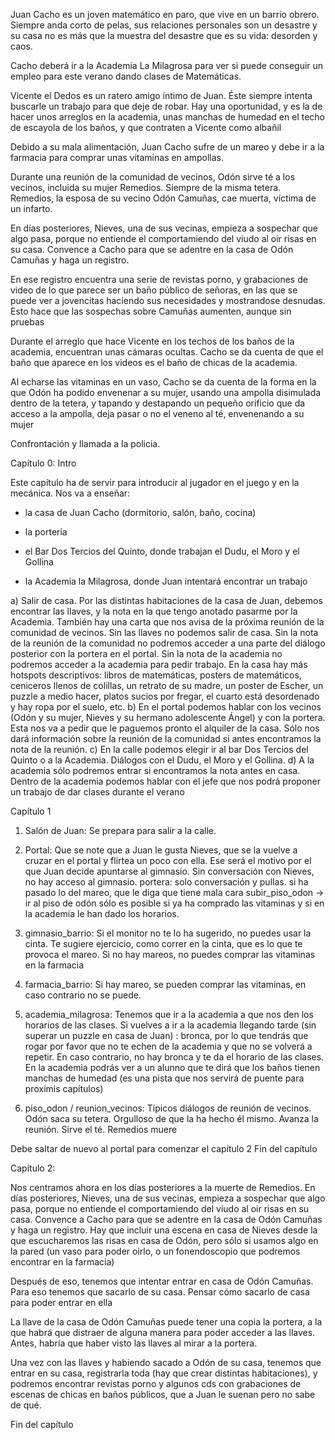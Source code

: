 Juan Cacho es un joven matemático en paro, que vive en un barrio obrero. Siempre anda corto de pelas, sus relaciones personales son un desastre y su casa no es más que la muestra del desastre que es su vida: desorden y caos.

Cacho deberá ir a la Academia La Milagrosa para ver si puede conseguir un empleo para este verano dando clases de Matemáticas.

Vicente el Dedos es un ratero amigo íntimo de Juan. Éste siempre intenta buscarle un trabajo para que deje de robar. Hay una oportunidad, y es la de hacer unos arreglos en la academia, unas manchas de humedad en el techo de escayola de los baños, y que contraten a Vicente como albañil

Debido a su mala alimentación, Juan Cacho sufre de un mareo y debe ir a la farmacia para comprar unas vitaminas en ampollas.

Durante una reunión de la comunidad de vecinos, Odón sirve té a los vecinos, incluida su mujer Remedios. Siempre de la misma tetera. Remedios, la esposa de su vecino Odón Camuñas, cae muerta, víctima de un infarto.

En días posteriores, Nieves, una de sus vecinas, empieza a sospechar que algo pasa, porque no entiende el comportamiendo del viudo al oir risas en su casa. Convence a Cacho para que se adentre en la casa de Odón Camuñas y haga un registro.

En ese registro encuentra una serie de revistas porno, y grabaciones de video de lo que parece ser un baño público de señoras, en las que se puede ver a jovencitas haciendo sus necesidades y mostrandose desnudas. Esto hace que las sospechas sobre Camuñas aumenten, aunque sin pruebas

Durante el arreglo que hace Vicente en los techos de los baños de la academia, encuentran unas cámaras ocultas. Cacho se da cuenta de que el baño que aparece en los videos es el baño de chicas de la academia.

Al echarse las vitaminas en un vaso, Cacho se da cuenta de la forma en la que Odón ha podido envenenar a su mujer, usando una ampolla disimulada dentro de la tetera, y tapando y destapando un pequeño orificio  que da acceso a la ampolla, deja pasar o no el veneno al té, envenenando a su mujer

Confrontación y llamada a la policia.

Capítulo 0: Intro

Este capítulo ha de servir para introducir al jugador en el juego y en la mecánica. Nos va a enseñar:

- la casa de Juan Cacho (dormitorio, salón, baño, cocina)

- la portería

- el Bar Dos Tercios del Quinto, donde trabajan el Dudu, el Moro y el Gollina

- la Academia la Milagrosa, donde Juan intentará encontrar un trabajo

a) Salir de casa. Por las distintas habitaciones de la casa de Juan, debemos encontrar las llaves, y la nota en la que tengo anotado pasarme por la Academia. También hay una carta que nos avisa de la próxima reunión de la comunidad de vecinos. Sin las llaves no podemos salir de casa. Sin la nota de la reunión de la comunidad no podremos acceder a una parte del diálogo posterior con la portera en el portal. Sin la nota de la academia no podremos acceder a la academia para pedir trabajo. 
En la casa hay más hotspots descriptivos: libros de matemáticas, posters de matemáticos, ceniceros llenos de colillas, un retrato de su madre, un poster de Escher, un puzzle a medio hacer, platos sucios por fregar, el cuarto está desordenado y hay ropa por el suelo, etc.
b) En el portal podemos hablar con los vecinos (Odón y su mujer, Nieves y su hermano adolescente Ángel) y con la portera. Esta nos va a pedir que le paguemos pronto el alquiler de la casa. Sólo nos dará información sobre la reunión de la comunidad si antes encontramos la nota de la reunión. 
c) En la calle podemos elegir ir al bar Dos Tercios del Quinto o a la Academia. Diálogos con el Dudu, el Moro y el Gollina.
d) A la academia sólo podremos entrar si encontramos la nota antes en casa. Dentro de la academia podemos hablar con el jefe que nos podrá proponer un trabajo de dar clases durante el verano

Capítulo 1 

1) Salón de Juan: Se prepara para salir a la calle. 

2) Portal: Que se note que a Juan le gusta Nieves, que se la vuelve a cruzar en el portal y flirtea un poco con ella. Ese será el motivo por el que Juan decide apuntarse al gimnasio. Sin conversación con Nieves, no hay acceso al gimnasio. portera: solo conversación y pullas. si ha pasado lo del mareo, que le diga que tiene mala cara subir_piso_odon → ir al piso de odón sólo es posible si ya ha comprado las vitaminas y si en la academia le han dado los horarios. 

3) gimnasio_barrio: Si el monitor no te lo ha sugerido, no puedes usar la cinta. Te sugiere ejercicio, como correr en la cinta, que es lo que te provoca el mareo. Si no hay mareos, no puedes comprar las vitaminas en la farmacia 

4) farmacia_barrio: Si hay mareo, se pueden comprar las vitaminas, en caso contrario no se puede. 

5) academia_milagrosa: Tenemos que ir a la academia a que nos den los horarios de las clases. Si vuelves a ir a la academia llegando tarde (sin superar un puzzle en casa de Juan) : bronca, por lo que tendrás que rogar por favor que no te echen de la academia y que no se volverá a repetir. En caso contrario, no hay bronca y te da el horario de las clases. En la academia podrás ver a un alunno que te dirá que los baños tienen manchas de humedad (es una pista que nos servirá de puente para proximis capítulos)

6) piso_odon / reunion_vecinos: Típicos diálogos de reunión de vecinos. Odón saca su tetera. Orgulloso de que la ha hecho él mismo. Avanza la reunión. Sirve el té. Remedios muere 

Debe saltar de nuevo al portal para comenzar el capítulo 2
Fin del capítulo

Capítulo 2: 

Nos centramos ahora en los días posteriores a la muerte de Remedios. 
En días posteriores, Nieves, una de sus vecinas, empieza a sospechar que algo pasa, porque no entiende el comportamiendo del viudo al oir risas en su casa. Convence a Cacho para que se adentre en la casa de Odón Camuñas y haga un registro. Hay que incluir una escena en casa de Nieves desde la que escucharemos las risas en casa de Odón, pero sólo si usamos algo en la pared (un vaso para poder oirlo, o un fonendoscopio que podremos encontrar en la farmacia)

Después de eso, tenemos que intentar entrar en casa de Odón Camuñas. Para eso tenemos que sacarlo de su casa. Pensar cómo sacarlo de casa para poder entrar en ella

La llave de la casa de Odón Camuñas puede tener una copia la portera, a la que habrá que distraer de alguna manera para poder acceder a las llaves. Antes, habría que haber visto las llaves al mirar a la portera.

Una vez con las llaves y habiendo sacado a Odón de su casa, tenemos que entrar en su casa, registrarla toda (hay que crear distintas habitaciones), y podremos encontrar revistas porno y algunos cds con grabaciones de escenas de chicas en baños públicos, que a Juan le suenan pero no sabe de qué.

Fin del capítulo
